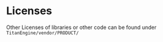 # Licenses

Other Licenses of libraries or other code can be found under `TitanEngine/vendor/PRODUCT/`
